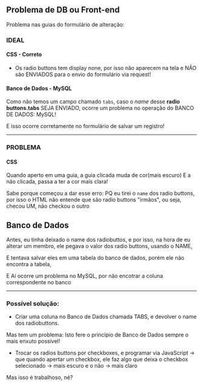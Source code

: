 
## Problema de DB ou Front-end

Problema nas guias do formulário de alteração:

### IDEAL

#### CSS - Correto

- Os radio buttons tem display none, por isso não aparecem na tela e
NÃO são ENVIADOS para o envio do formulário via request!

#### Banco de Dados - MySQL

Como não temos um campo chamado `tabs`, caso o *name* desse **radio buttons.tabs**
SEJA ENVIADO, ocorre um problema no operação do BANCO DE DADOS: MySQL!

E isso ocorre corretamente no formulário de salvar um registro!

----

### PROBLEMA

#### CSS

Quando aperto em uma guia, a guia clicada muda de cor(mais escuro)
E a não clicada, passa a ter a cor mais clara!

Sabe porque começou a dar esse erro: PQ eu tirei o `name` dos radio buttons, por 
isso o HTML não entende que são radio buttons "irmãos", ou seja, checou UM, não
checkou o outro

## Banco de Dados

Antes, eu tinha deixado o name dos radiobuttos, e por isso, 
na hora de eu alterar um membro, ele pegava o valor dos radio buttons, usando o NAME,

E tentava salvar eles em uma tabela do banco de dados, porém ele não encontra a
tabela,

E Aí ocorre um problema no MySQL, por não encotrar a coluna correspondente no banco

----

### Possível solução:

- Criar uma coluna no Banco de Dados chamada TABS, e devolver o name dos radiobuttons. 

Mas tem um problema: Isto fere o princípio de Banco de Dados sempre o mais enxuto possível!

- Trocar os radios buttons por checkboxes, e programar via JavaScript -> que quando apertar um checkbox, ele faz algo que deixa o checkbox selecionado -> mais escuro e o não -> mais claro

Mas isso é trabalhoso, né?